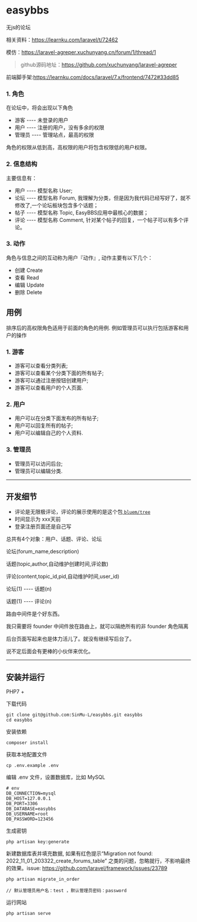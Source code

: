 # easybbs


无js的论坛

相关资料：https://learnku.com/laravel/t/72462

模仿：https://laravel-agreper.xuchunyang.cn/forum/1/thread/1
> github源码地址：https://github.com/xuchunyang/laravel-agreper

前端脚手架:https://learnku.com/docs/laravel/7.x/frontend/7472#33dd85



### 1. 角色
在论坛中，将会出现以下角色

- 游客 ---- 未登录的用户
- 用户 ---- 注册的用户，没有多余的权限
- 管理员 ---- 管理站点，最高的权限

角色的权限从低到高，高权限的用户将包含权限低的用户权限。


### 2. 信息结构
主要信息有：
- 用户 ---- 模型名称 User;
- 论坛 ---- 模型名称 Forum, 我理解为分类，但是因为我代码已经写好了，就不修改了,一个论坛板块包含多个话题；
- 帖子 ---- 模型名称 Topic, EasyBBS应用中最核心的数据；
- 评论 ---- 模型名称 Comment, 针对某个帖子的回复，一个帖子可以有多个评论。


### 3. 动作
角色与信息之间的互动称为用户『动作』, 动作主要有以下几个：
- 创建 Create
- 查看 Read
- 编辑 Update
- 删除 Delete



## 用例
排序后的高权限角色适用于前面的角色的用例. 例如管理员可以执行包括游客和用户的操作

### 1. 游客
- 游客可以查看分类列表;
- 游客可以查看某个分类下面的所有帖子;
- 游客可以通过注册按钮创建用户;
- 游客可以查看用户的个人页面.
    
### 2. 用户
- 用户可以在分类下面发布的所有帖子;
- 用户可以回复所有的帖子;
- 用户可以编辑自己的个人资料.
    
    
### 3. 管理员
- 管理员可以访问后台;
- 管理员可以编辑分类.



-----------------------------------------

## 开发细节
   - 评论是无限极评论，评论的展示使用的是这个包[ `bluem/tree` ](https://github.com/BlueM/Tree)
   - 时间显示为 xxx天前
   - 登录注册页面还是自己写


总共有4个对象：用户、话题、评论、论坛

论坛(forum_name,description)

话题(topic,author,自动维护创建时间,评论数)

评论(content,topic_id,pid,自动维护时间,user_id)

论坛(1) ---- 话题(n)

话题(1) ---- 评论(n)


路由中间件是个好东西。

我只需要将 founder 中间件放在路由上，就可以隔绝所有的非 founder 角色隔离

后台页面写起来也是体力活儿了。就没有继续写后台了。

说不定后面会有更棒的小伙伴来优化。



----------------------------------------------------

## 安装并运行

PHP7 +

下载代码
```shell
git clone git@github.com:SinMu-L/easybbs.git easybbs
cd easybbs
```

安装依赖
```shell
composer install
```

获取本地配置文件
```shell
cp .env.example .env
```

编辑 .env 文件，设置数据库，比如 MySQL
```shell
# env
DB_CONNECTION=mysql
DB_HOST=127.0.0.1
DB_PORT=3306
DB_DATABASE=easybbs
DB_USERNAME=root
DB_PASSWORD=123456

```

生成密钥
```shell
php artisan key:generate
```

新建数据库表并填充数据, 如果有红色提示“Migration not found: 2022_11_01_203322_create_forums_table” 之类的问题，忽略就行，不影响最终的效果。issue: https://github.com/laravel/framework/issues/23789
```shell
php artisan migrate_in_order

// 默认管理员用户名：test ，默认管理员密码：password
```



运行网站
```shell
php artisan serve
```
